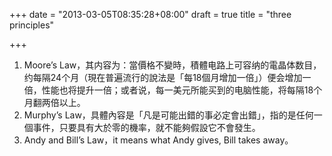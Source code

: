 +++
date = "2013-03-05T08:35:28+08:00"
draft = true
title = "three principles"

+++



1. Moore’s Law，其内容为：當價格不變時，積體电路上可容纳的電晶体数目，约每隔24个月（現在普遍流行的說法是「每18個月增加一倍」）便会增加一倍，性能也将提升一倍；或者说，每一美元所能买到的电脑性能，将每隔18个月翻两倍以上。
2. Murphy’s Law，具體內容是「凡是可能出錯的事必定會出錯」，指的是任何一個事件，只要具有大於零的機率，就不能夠假設它不會發生。
3. Andy and Bill’s Law，it means what Andy gives, Bill takes away。